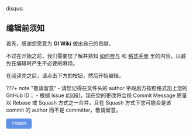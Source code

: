 disqus:

## 编辑前须知

首先，感谢您愿意为 **OI Wiki** 做出自己的贡献。

不过在开始之前，我们需要您了解并熟知 [如何参与](./intro/htc.md) 和 [格式手册](./intro/format.md) 里的内容，以避免在编辑时产生不必要的麻烦。

在阅读完之后，请点击下方的按钮，然后开始编辑。

???+ note "敬请留意"
    -   请您记得在文件头的 author 字段后方按照格式加上您的 GitHub ID；
    -   根据 Issue [#3061](https://github.com/OI-wiki/OI-wiki/issues/3061)，现在您的更改将会视 Commit Message 质量以 Rebase 或 Squash 方式之一合并，且在 Squash 方式下您可能会是该 commit 的 author 而不是 committer，敬请留意。

<a id="btn-startedit" style="padding: 0.75em 1.25em; display: inline-block; line-height: 1; text-decoration: none; white-space: nowrap; cursor: pointer; border: 1px solid #6190e8; border-radius: 5px; background-color: #6190e8; color: #fff; outline: none; font-size: 0.75em;">开始编辑</a>

<script>
    function getQueryVariable(name, dft)
    {
        var reg = new RegExp('(^|&)' + name + '=([^&]*)(&|$)', 'i');
        var r = window.location.search.substr(1).match(reg);
        if (r != null)
        {
            return unescape(r[2]);
        }
        return dft;
    }
    document.getElementById("btn-startedit").href = "https://github.com/OI-wiki/OI-wiki/edit/master/docs" + getQueryVariable("ref", "");
</script>
